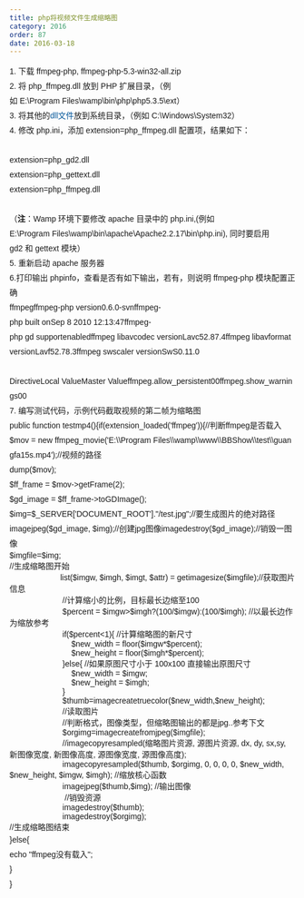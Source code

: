 ```yaml
---
title: php将视频文件生成缩略图
category: 2016
order: 87
date: 2016-03-18
---
```

 <div class="bct fc05 fc11 nbw-blog ztag"><p style="margin-top: 0px; margin-bottom: 0px; font-family: Tahoma, Arial, Helvetica, sans-serif, SimSun; line-height: 26px;"   >1.&nbsp;下载&nbsp;ffmpeg-php,&nbsp;ffmpeg-php-5.3-win32-all.zip<br></p><p style="margin-top: 0px; margin-bottom: 0px; font-family: Tahoma, Arial, Helvetica, sans-serif, SimSun; line-height: 26px;"   >2.&nbsp;将&nbsp;php_ffmpeg.dll&nbsp;放到&nbsp;PHP&nbsp;扩展目录，（例如&nbsp;E:\Program&nbsp;Files\wamp\bin\php\php5.3.5\ext）<br></p><p style="margin-top: 0px; margin-bottom: 0px; font-family: Tahoma, Arial, Helvetica, sans-serif, SimSun; line-height: 26px;"   >3.&nbsp;将其他的<a style="color: rgb(0, 85, 153); text-decoration: none;" target="_blank" rel="nofollow" href="http://wenwen.soso.com/z/Search.e?sp=Sdll%E6%96%87%E4%BB%B6&amp;ch=w.search.yjjlink&amp;cid=w.search.yjjlink"   >dll文件</a>放到系统目录，（例如&nbsp;C:\Windows\System32）<br></p><p style="margin-top: 0px; margin-bottom: 0px; font-family: Tahoma, Arial, Helvetica, sans-serif, SimSun; line-height: 26px;"   >4.&nbsp;修改&nbsp;php.ini，添加&nbsp;extension=php_ffmpeg.dll&nbsp;配置项，结果如下：<br></p><p style="margin-top: 0px; margin-bottom: 0px; font-family: Tahoma, Arial, Helvetica, sans-serif, SimSun; line-height: 26px;"   ><br>extension=php_gd2.dll<br>extension=php_gettext.dll<br>extension=php_ffmpeg.dll<br><br></p><p style="margin-top: 0px; margin-bottom: 0px; font-family: Tahoma, Arial, Helvetica, sans-serif, SimSun; line-height: 26px;"   >（<strong>注</strong>：Wamp&nbsp;环境下要修改&nbsp;apache&nbsp;目录中的&nbsp;php.ini,(例如E:\Program&nbsp;Files\wamp\bin\apache\Apache2.2.17\bin\php.ini),&nbsp;同时要启用gd2&nbsp;和&nbsp;gettext&nbsp;模块）<br></p><p style="margin-top: 0px; margin-bottom: 0px; font-family: Tahoma, Arial, Helvetica, sans-serif, SimSun; line-height: 26px;"   >5.&nbsp;重新启动&nbsp;apache&nbsp;服务器<br></p><p style="margin-top: 0px; margin-bottom: 0px; font-family: Tahoma, Arial, Helvetica, sans-serif, SimSun; line-height: 26px;"   >6.打印输出&nbsp;phpinfo，查看是否有如下输出，若有，则说明&nbsp;ffmpeg-php&nbsp;模块配置正确<br>ffmpegffmpeg-php&nbsp;version0.6.0-svnffmpeg-php&nbsp;built&nbsp;onSep&nbsp;8&nbsp;2010&nbsp;12:13:47ffmpeg-php&nbsp;gd&nbsp;supportenabledffmpeg&nbsp;libavcodec&nbsp;versionLavc52.87.4ffmpeg&nbsp;libavformat&nbsp;versionLavf52.78.3ffmpeg&nbsp;swscaler&nbsp;versionSwS0.11.0</p><p style="margin-top: 0px; margin-bottom: 0px; font-family: Tahoma, Arial, Helvetica, sans-serif, SimSun; line-height: 26px;"   >&nbsp;<br>DirectiveLocal&nbsp;ValueMaster&nbsp;Valueffmpeg.allow_persistent00ffmpeg.show_warnings00</p><p style="margin-top: 0px; margin-bottom: 0px; font-family: Tahoma, Arial, Helvetica, sans-serif, SimSun; line-height: 26px;"   >7.&nbsp;编写测试代码，示例代码截取视频的第二帧为缩略图<br>public&nbsp;function&nbsp;testmp4(){if(extension_loaded('ffmpeg')){//判断ffmpeg是否载入$mov&nbsp;=&nbsp;new&nbsp;ffmpeg_movie('E:\\Program&nbsp;Files\\wamp\\www\\BBShow\\test\\guangfa15s.mp4');//视频的路径</p><p style="margin-top: 0px; margin-bottom: 0px; font-family: Tahoma, Arial, Helvetica, sans-serif, SimSun; line-height: 26px;"   >dump($mov);</p><p style="margin-top: 0px; margin-bottom: 0px; font-family: Tahoma, Arial, Helvetica, sans-serif, SimSun; line-height: 26px;"   >$ff_frame&nbsp;=&nbsp;$mov-&gt;getFrame(2);</p><p style="margin-top: 0px; margin-bottom: 0px; font-family: Tahoma, Arial, Helvetica, sans-serif, SimSun; line-height: 26px;"   >$gd_image&nbsp;=&nbsp;$ff_frame-&gt;toGDImage();</p><p style="margin-top: 0px; margin-bottom: 0px; font-family: Tahoma, Arial, Helvetica, sans-serif, SimSun; line-height: 26px;"   >$img=$_SERVER['DOCUMENT_ROOT']."/test.jpg";//要生成图片的绝对路径imagejpeg($gd_image,&nbsp;$img);//创建jpg图像imagedestroy($gd_image);//销毁一图像</p><p style="margin-top: 0px; margin-bottom: 0px;"   ><font face="Tahoma, Arial, Helvetica, sans-serif, SimSun"   >$imgfile=$img;</font></p><p style="margin-top: 0px; margin-bottom: 0px;"   ><font face="Tahoma, Arial, Helvetica, sans-serif, SimSun"   >//生成缩略图开始</font></p><p style="margin-top: 0px; margin-bottom: 0px;"   ><font face="Tahoma, Arial, Helvetica, sans-serif, SimSun"   >&nbsp; &nbsp; &nbsp; &nbsp; &nbsp; &nbsp; &nbsp; &nbsp; &nbsp; &nbsp; &nbsp; &nbsp;list($imgw, $imgh, $imgt, $attr) = getimagesize($imgfile);//获取图片信息</font></p><p style="margin-top: 0px; margin-bottom: 0px;"   ><font face="Tahoma, Arial, Helvetica, sans-serif, SimSun"   >&nbsp; &nbsp; &nbsp; &nbsp; &nbsp; &nbsp; &nbsp; &nbsp; &nbsp; &nbsp; &nbsp; &nbsp; //计算缩小的比例，目标最长边缩至100</font></p><p style="margin-top: 0px; margin-bottom: 0px;"   ><font face="Tahoma, Arial, Helvetica, sans-serif, SimSun"   >&nbsp; &nbsp; &nbsp; &nbsp; &nbsp; &nbsp; &nbsp; &nbsp; &nbsp; &nbsp; &nbsp; &nbsp; $percent = $imgw&gt;$imgh?(100/$imgw):(100/$imgh); //以最长边作为缩放参考</font></p><p style="margin-top: 0px; margin-bottom: 0px;"   ><font face="Tahoma, Arial, Helvetica, sans-serif, SimSun"   >&nbsp; &nbsp; &nbsp; &nbsp; &nbsp; &nbsp; &nbsp; &nbsp; &nbsp; &nbsp; &nbsp; &nbsp; if($percent&lt;1){ //计算缩略图的新尺寸</font></p><p style="margin-top: 0px; margin-bottom: 0px;"   ><font face="Tahoma, Arial, Helvetica, sans-serif, SimSun"   >&nbsp; &nbsp; &nbsp; &nbsp; &nbsp; &nbsp; &nbsp; &nbsp; &nbsp; &nbsp; &nbsp; &nbsp; &nbsp; &nbsp; $new_width = floor($imgw*$percent);</font></p><p style="margin-top: 0px; margin-bottom: 0px;"   ><font face="Tahoma, Arial, Helvetica, sans-serif, SimSun"   >&nbsp; &nbsp; &nbsp; &nbsp; &nbsp; &nbsp; &nbsp; &nbsp; &nbsp; &nbsp; &nbsp; &nbsp; &nbsp; &nbsp; $new_height = floor($imgh*$percent);</font></p><p style="margin-top: 0px; margin-bottom: 0px;"   ><font face="Tahoma, Arial, Helvetica, sans-serif, SimSun"   >&nbsp; &nbsp; &nbsp; &nbsp; &nbsp; &nbsp; &nbsp; &nbsp; &nbsp; &nbsp; &nbsp; &nbsp; }else{ //如果原图尺寸小于 100x100 直接输出原图尺寸</font></p><p style="margin-top: 0px; margin-bottom: 0px;"   ><font face="Tahoma, Arial, Helvetica, sans-serif, SimSun"   >&nbsp; &nbsp; &nbsp; &nbsp; &nbsp; &nbsp; &nbsp; &nbsp; &nbsp; &nbsp; &nbsp; &nbsp; &nbsp; &nbsp; $new_width = $imgw;</font></p><p style="margin-top: 0px; margin-bottom: 0px;"   ><font face="Tahoma, Arial, Helvetica, sans-serif, SimSun"   >&nbsp; &nbsp; &nbsp; &nbsp; &nbsp; &nbsp; &nbsp; &nbsp; &nbsp; &nbsp; &nbsp; &nbsp; &nbsp; &nbsp; $new_height = $imgh;</font></p><p style="margin-top: 0px; margin-bottom: 0px;"   ><font face="Tahoma, Arial, Helvetica, sans-serif, SimSun"   >&nbsp; &nbsp; &nbsp; &nbsp; &nbsp; &nbsp; &nbsp; &nbsp; &nbsp; &nbsp; &nbsp; &nbsp; }</font></p><p style="margin-top: 0px; margin-bottom: 0px;"   ><font face="Tahoma, Arial, Helvetica, sans-serif, SimSun"   >&nbsp; &nbsp; &nbsp; &nbsp; &nbsp; &nbsp; &nbsp; &nbsp; &nbsp; &nbsp; &nbsp; &nbsp; $thumb=imagecreatetruecolor($new_width,$new_height); &nbsp; &nbsp; &nbsp; &nbsp;&nbsp;</font></p><p style="margin-top: 0px; margin-bottom: 0px;"   ><font face="Tahoma, Arial, Helvetica, sans-serif, SimSun"   >&nbsp; &nbsp; &nbsp; &nbsp; &nbsp; &nbsp; &nbsp; &nbsp; &nbsp; &nbsp; &nbsp; &nbsp; //读取图片</font></p><p style="margin-top: 0px; margin-bottom: 0px;"   ><font face="Tahoma, Arial, Helvetica, sans-serif, SimSun"   >&nbsp; &nbsp; &nbsp; &nbsp; &nbsp; &nbsp; &nbsp; &nbsp; &nbsp; &nbsp; &nbsp; &nbsp; //判断格式，图像类型，但缩略图输出的都是jpg..参考下文</font></p><p style="margin-top: 0px; margin-bottom: 0px;"   ><font face="Tahoma, Arial, Helvetica, sans-serif, SimSun"   >&nbsp; &nbsp; &nbsp; &nbsp; &nbsp; &nbsp; &nbsp; &nbsp; &nbsp; &nbsp; &nbsp; &nbsp; $orgimg=imagecreatefromjpeg($imgfile);</font></p><p style="margin-top: 0px; margin-bottom: 0px;"   ><font face="Tahoma, Arial, Helvetica, sans-serif, SimSun"   >&nbsp; &nbsp; &nbsp; &nbsp; &nbsp; &nbsp; &nbsp; &nbsp; &nbsp; &nbsp; &nbsp; &nbsp; //imagecopyresampled(缩略图片资源, 源图片资源, dx, dy, sx,sy, 新图像宽度, 新图像高度, 源图像宽度, 源图像高度);</font></p><p style="margin-top: 0px; margin-bottom: 0px;"   ><font face="Tahoma, Arial, Helvetica, sans-serif, SimSun"   >&nbsp; &nbsp; &nbsp; &nbsp; &nbsp; &nbsp; &nbsp; &nbsp; &nbsp; &nbsp; &nbsp; &nbsp; imagecopyresampled($thumb, $orgimg, 0, 0, 0, 0, $new_width, $new_height, $imgw, $imgh); //缩放核心函数 &nbsp; &nbsp; &nbsp; &nbsp; &nbsp; &nbsp; &nbsp; &nbsp; &nbsp; &nbsp; &nbsp; &nbsp;</font></p><p style="margin-top: 0px; margin-bottom: 0px;"   ><font face="Tahoma, Arial, Helvetica, sans-serif, SimSun"   >&nbsp; &nbsp; &nbsp; &nbsp; &nbsp; &nbsp; &nbsp; &nbsp; &nbsp; &nbsp; &nbsp; &nbsp; imagejpeg($thumb,$img); //输出图像</font></p><p style="margin-top: 0px; margin-bottom: 0px;"   ><font face="Tahoma, Arial, Helvetica, sans-serif, SimSun"   >&nbsp; &nbsp; &nbsp; &nbsp; &nbsp; &nbsp; &nbsp; &nbsp; &nbsp; &nbsp; &nbsp; &nbsp; &nbsp;//销毁资源 &nbsp;&nbsp;</font></p><p style="margin-top: 0px; margin-bottom: 0px;"   ><font face="Tahoma, Arial, Helvetica, sans-serif, SimSun"   >&nbsp; &nbsp; &nbsp; &nbsp; &nbsp; &nbsp; &nbsp; &nbsp; &nbsp; &nbsp; &nbsp; &nbsp; imagedestroy($thumb);</font></p><p style="margin-top: 0px; margin-bottom: 0px;"   ><font face="Tahoma, Arial, Helvetica, sans-serif, SimSun"   >&nbsp; &nbsp; &nbsp; &nbsp; &nbsp; &nbsp; &nbsp; &nbsp; &nbsp; &nbsp; &nbsp; &nbsp; imagedestroy($orgimg);</font></p><p style="margin-top: 0px; margin-bottom: 0px;"   ><font face="Tahoma, Arial, Helvetica, sans-serif, SimSun"   >//生成缩略图结束</font></p><p style="margin-top: 0px; margin-bottom: 0px; font-family: Tahoma, Arial, Helvetica, sans-serif, SimSun; line-height: 26px;"   >}else{</p><p style="margin-top: 0px; margin-bottom: 0px; font-family: Tahoma, Arial, Helvetica, sans-serif, SimSun; line-height: 26px;"   >echo&nbsp;"ffmpeg没有载入";</p><p style="margin-top: 0px; margin-bottom: 0px; font-family: Tahoma, Arial, Helvetica, sans-serif, SimSun; line-height: 26px;"   >}</p><p style="margin-top: 0px; margin-bottom: 0px; font-family: Tahoma, Arial, Helvetica, sans-serif, SimSun; line-height: 26px;"   >}&nbsp;&nbsp;</p><p style="margin-top: 0px; margin-bottom: 0px; font-family: Tahoma, Arial, Helvetica, sans-serif, SimSun; line-height: 26px;"   ><br></p><wbr></div>